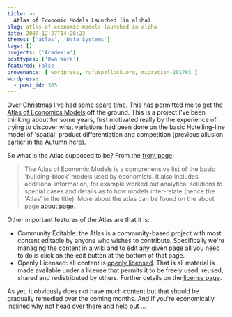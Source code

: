 ```yaml
---
title: >-
  Atlas of Economic Models Launched (in alpha)
slug: atlas-of-economic-models-launched-in-alpha
date: 2007-12-27T14:20:23
themes: ['atlas', 'Data Systems']
tags: []
projects: ['Academia']
posttypes: ['Own Work']
featured: False
provenance: [ wordpress, rufuspollock.org, migration-201703 ]
wordpress:
  - post_id: 305
---
```


Over Christmas I've had some spare time. This has permitted me to get the [Atlas of Economics Models][atlas] off the ground. This is a project I've been thinking about for some years, first motivated really by the experience of trying to discover what variations had been done on the basic Hotelling-line model of 'spatial' product differentiation and competition (previous allusion earlier in the Autumn [here](http://www.rufuspollock.org/2007/10/05/demand-theory-a-primer/)).

So what is the Atlas supposed to be? From the [front page][atlas]:

[atlas]:http://atlas.openeconomics.net

> The Atlas of Economic Models is a comprehensive list of the basic 'building-block' models used by economists. It also includes additional information, for example worked out analytical solutions to special cases and details as to how models inter-relate (hence the 'Atlas' in the title). More about the atlas can be found on the about page [about page](http://atlas.openeconomics.net/about/).

Other important features of the Atlas are that it is:

  * Community Editable: the Atlas is a community-based project with most content editable by anyone who wishes to contribute. Specifically we're managing the content in a wiki and to edit any given page all you need to do is click on the edit button at the bottom of that page. 
  * Openly Licensed: all content is [openly licensed](http://opendefinition.org/). That is all material is made available under a license that permits it to be freely used, reused, shared and redistributed by others. Further details on the [license page](http://atlas.openeconomics.net/license).

As yet, it obviously does not have much content but that should be gradually remedied over the coming months. And if you're economically inclined why not head over there and help out ...

